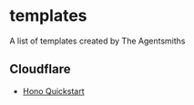 # templates
A list of templates created by The Agentsmiths

## Cloudflare

- [Hono Quickstart](https://github.com/The-Agentsmiths/cf-gpts-quickstart-template)
